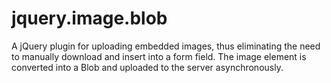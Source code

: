 jquery.image.blob
=================

A jQuery plugin for uploading embedded images, thus eliminating the need to manually download and insert into a form field.  The image element is converted into a Blob and uploaded to the server asynchronously.
